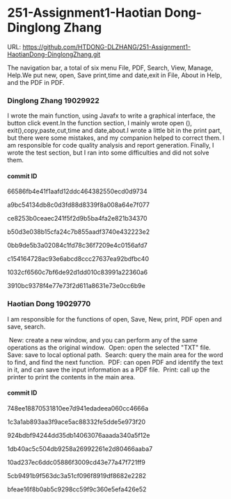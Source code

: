 # 251-Assignment1-Haotian Dong-Dinglong Zhang

URL: https://github.com/HTDONG-DLZHANG/251-Assignment1-HaotianDong-DinglongZhang.git

The navigation bar, a total of six menu File, PDF, Search, View, Manage, Help.We put new, open, Save print,time and date,exit in File, About in Help, and the PDF in PDF.

### Dinglong Zhang 19029922

I wrote the main function, using Javafx to write a graphical interface, the button click event.In the function section, I mainly wrote open (), exit(),copy,paste,cut,time and date,about.I wrote a little bit in the print part, but there were some mistakes, and my companion helped to correct them. I am responsible for code quality analysis and report generation. Finally, I wrote the test section, but I ran into some difficulties and did not solve them.

#### commit ID

66586fb4e41f1aafd12ddc464382550ecd0d9734

a9bc54134db8c0d3fd88d8339f8a008a64e7f077

ce8253b0ceaec241f5f2d9b5ba4fa2e821b34370

b50d3e038b15cfa24c7b855aadf3740e432223e2

0bb9de5b3a02084c1fd78c36f7209e4c0156afd7

c154164728ac93e6abcd8ccc27637ea92bdfbc40

1032cf6560c7bf6de92d1dd010c83991a22360a6

3910bc9378f4e77e73f2d611a8631e73e0cc6b9e

### Haotian Dong 19029770

I am responsible for the functions of open, Save, New, print, PDF open and save, search. 

​	New: create a new window, and you can perform any of the same operations as the original window.
​			Open: open the selected "TXT" file.
​			Save: save to local optional path.
​			Search: query the main area for the word to find, and find the next function.
​			PDF: can open PDF and identify the text in it, and can save the input information as a PDF file.
​			Print: call up the printer to print the contents in the main area.

#### commit ID

748ee18870531810ee7d941edadeea060cc4666a

1c3a1ab893aa3f9ace5ac88332fe5dde5e973f20

924bdbf94244dd35db14063076aaada340a5f12e

1db40ac5c504db9258a26992261e2d80466aaba7

10ad237ec6ddc05886f3009cd43e77a47f721ff9

5cb9491b9f563dc3a51cf096f8919df8682e2282

bfeae16f8b0ab5c9298cc59f9c360e5efa426e52

